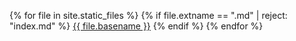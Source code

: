 {% for file in site.static_files %}
{% if file.extname == ".md" | reject: "index.md" %}
[{{ file.basename }}]({{site.baseurl}}/{{file.basename}}.html)
{% endif %}
{% endfor %}
